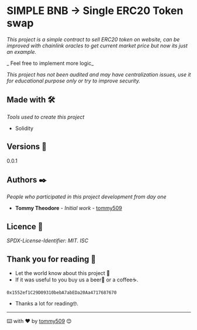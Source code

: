 # SIMPLE BNB -> Single ERC20 Token swap

_This project is a simple contract to sell ERC20 token on website, can be improved with chainlink oracles to get current market price but now its just an example._

_ Feel free to implement more logic_

_This project has not been audited and may have centralization issues, use it for educational purpose only or try to improve security._



## Made with 🛠️

_Tools used to create this project_

* Solidity


## Versions 📌

0.0.1

## Authors ✒️

_People who participated in this project development from day one_

* **Tommy Theodore** - *Initial work* - [tommy509](https://github.com/tommy509)


## Licence 📄

_SPDX-License-Identifier: MIT._
_ISC_

## Thank you for reading 🎁

* Let the world know about this project 📢
* If it was useful to you buy us a beer🍺 or a coffee☕. 
```
0x1552ef1C29D09310bebA7abEDa20Aa4717687670
```
* Thanks a lot for reading🤓.



---
⌨️ with ❤️ by [tommy509](https://github.com/tommy509) 😊
